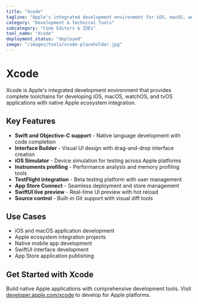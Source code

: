 ```yaml
---
title: "Xcode"
tagline: "Apple's integrated development environment for iOS, macOS, and more"
category: "Development & Technical Tools"
subcategory: "Code Editors & IDEs"
tool_name: "Xcode"
deployment_status: "deployed"
image: "/images/tools/xcode-placeholder.jpg"
---
```


# Xcode

Xcode is Apple's integrated development environment that provides complete toolchains for developing iOS, macOS, watchOS, and tvOS applications with native Apple ecosystem integration.

## Key Features

- **Swift and Objective-C support** - Native language development with code completion
- **Interface Builder** - Visual UI design with drag-and-drop interface creation
- **iOS Simulator** - Device simulation for testing across Apple platforms
- **Instruments profiling** - Performance analysis and memory profiling tools
- **TestFlight integration** - Beta testing platform with user management
- **App Store Connect** - Seamless deployment and store management
- **SwiftUI live preview** - Real-time UI preview with hot reload
- **Source control** - Built-in Git support with visual diff tools

## Use Cases

- iOS and macOS application development
- Apple ecosystem integration projects
- Native mobile app development
- SwiftUI interface development
- App Store application publishing

## Get Started with Xcode

Build native Apple applications with comprehensive development tools. Visit [developer.apple.com/xcode](https://developer.apple.com/xcode) to develop for Apple platforms.